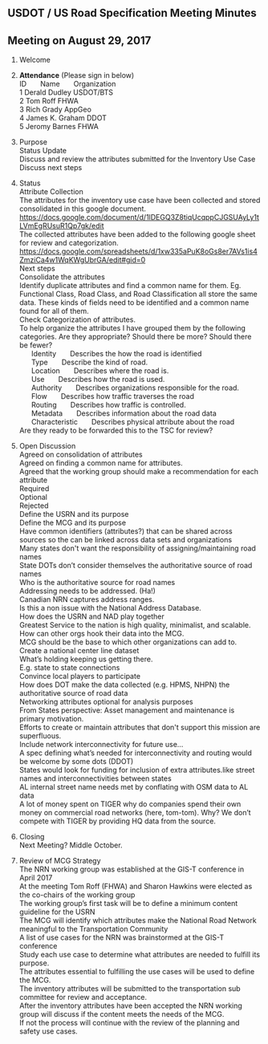 ## USDOT / US Road Specification Meeting Minutes   
## Meeting on August 29, 2017  

1. Welcome   
2. **Attendance** (Please sign in below)      
ID &nbsp; &nbsp; &nbsp; Name &nbsp; &nbsp; &nbsp; Organization            
1  Derald Dudley   USDOT/BTS      
2  Tom Roff   FHWA  
3  Rich Grady   AppGeo  
4  James K. Graham   DDOT  
5  Jeromy Barnes   FHWA  

3. Purpose  
Status Update  
Discuss and review the attributes submitted for the Inventory Use Case  
Discuss next steps  

4. Status  
Attribute Collection  
The attributes for the inventory use case have been collected and stored consolidated in this google document.   
https://docs.google.com/document/d/1lDEGQ3Z8tiqUcqppCJGSUAyLy1tLVmEgRUsuR1Qp7gk/edit  
The collected attributes have been added to the following google sheet for review and categorization.  
https://docs.google.com/spreadsheets/d/1xw335aPuK8oGs8er7AVs1is4ZmziCa4w1WqKWgUbrGA/edit#gid=0  
Next steps  
Consolidate the attributes   
Identify duplicate attributes and find a common name for them.  Eg. Functional Class, Road Class, and Road Classification all store the same data.  These kinds of fields need to be identified and a common name found for all of them.  
Check Categorization of attributes.  
To help organize the attributes I have grouped them by the following categories.  Are they appropriate?  Should there be more?  Should there be fewer?  
&nbsp; &nbsp; &nbsp; Identity &nbsp; &nbsp; &nbsp;   Describes the how the road is identified  
&nbsp; &nbsp; &nbsp; Type &nbsp; &nbsp; &nbsp;   Describe the kind of road.  
&nbsp; &nbsp; &nbsp; Location &nbsp; &nbsp; &nbsp;   Describes where the road is.  
&nbsp; &nbsp; &nbsp; Use &nbsp; &nbsp; &nbsp;   Describes how the road is used.  
&nbsp; &nbsp; &nbsp; Authority &nbsp; &nbsp; &nbsp;   Describes organizations responsible for the road.  
&nbsp; &nbsp; &nbsp; Flow &nbsp; &nbsp; &nbsp;   Describes how traffic traverses the road  
&nbsp; &nbsp; &nbsp; Routing &nbsp; &nbsp; &nbsp;    Describes how traffic is controlled.  
&nbsp; &nbsp; &nbsp; Metadata &nbsp; &nbsp; &nbsp;   Describes information about the road data  
&nbsp; &nbsp; &nbsp; Characteristic &nbsp; &nbsp; &nbsp;    Describes physical attribute about the road  
Are they ready to be forwarded this to the TSC for review?  

5. Open Discussion  
Agreed on consolidation of attributes  
Agreed on finding a common name for attributes.  
Agreed that the working group should make a recommendation for each attribute  
Required  
Optional  
Rejected  
Define the USRN and its purpose  
Define the MCG and its purpose  
Have common identifiers (attributes?) that can be shared across sources so the can be linked across data sets and organizations  
Many states don't want the responsibility of assigning/maintaining road names   
State DOTs don’t consider themselves the authoritative source of road names  
Who is the authoritative source for road names  
Addressing needs to be addressed. (Ha!)  
Canadian NRN captures address ranges.   
Is this a non issue with the National Address Database.  
How does the USRN and NAD play together  
Greatest Service to the nation is high quality, minimalist, and scalable.    
How can other orgs hook their data into the MCG.    
MCG should be the base to which other organizations can add to.  
Create a national center line dataset   
What’s holding keeping us getting there.  
E.g. state to state connections  
Convince local players to participate  
How does DOT make the data collected (e.g. HPMS, NHPN) the authoritative source of road data  
Networking attributes optional for analysis purposes  
From States perspective: Asset management and maintenance is primary motivation.    
Efforts to create or maintain attributes that don't support this mission are superfluous.  
Include network interconnectivity for future use…  
A spec defining what’s needed for interconnectivity and routing would be welcome by some dots (DDOT)  
States would look for funding for inclusion of extra attributes.like street names and interconnectivities between states  
AL internal street name needs met by conflating with OSM data to AL data  
A lot of money spent on TIGER why do companies spend their own money on commercial road networks (here, tom-tom).  Why?  We don’t compete with TIGER by providing HQ data from the source.  

6. Closing  
Next Meeting? Middle October.   

7. Review of MCG Strategy  
The NRN working group was established at the GIS-T conference in April 2017  
At the meeting Tom Roff (FHWA) and Sharon Hawkins were elected as the co-chairs of the working group  
The working group’s first task will be to define a minimum content guideline for the USRN  
The MCG will identify which attributes make the National Road Network meaningful to the Transportation Community  
A list of use cases for the NRN was brainstormed at the GIS-T conference  
Study each use case to determine what attributes are needed to fulfill its purpose.  
The attributes essential to fulfilling  the use cases will be used to define the MCG.  
The inventory attributes will be submitted to the transportation sub committee for review and acceptance.  
After the inventory attributes have been accepted the NRN working group will discuss if the content meets the needs of the MCG.  
If not the process will continue with the review of the planning and safety use cases.   
